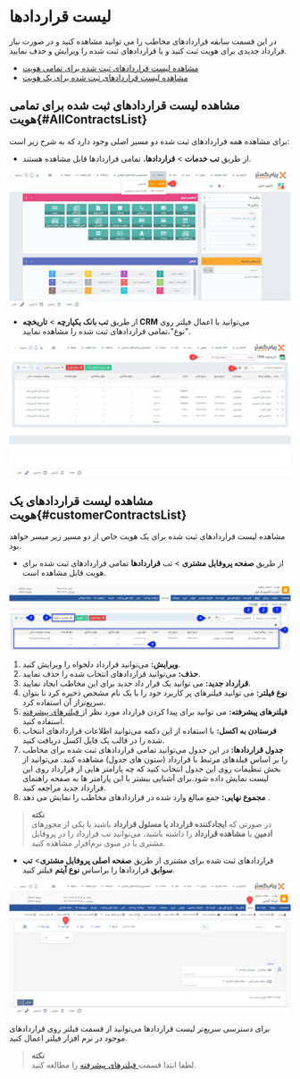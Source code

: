 # لیست قراردادها
در این قسمت سابقه قراردادهای مخاطب را می توانید مشاهده کنید و در صورت نیاز قرارداد جدیدی برای هویت ثبت کنید و یا قراردادهای ثبت شده را ویرایش و حذف  نمایید.
- [مشاهده لیست قراردادهای ثبت شده
 برای تمامی هویت](#AllContractsList)
- [مشاهده لیست قراردادهای ثبت شده برای یک هویت](#CustomerContractsList)<br>

## مشاهده لیست قراردادهای ثبت شده برای تمامی هویت{#AllContractsList}
برای مشاهده همه قراردادهای ثبت شده دو مسیر اصلی وجود دارد که به شرح زیر است:<br>
- از طریق **تب خدمات** > **قراردادها**، تمامی قراردادها قابل مشاهده هستند.

![مسیر اول مشاهده همه قراردادها](./Images/All-contracts-list-method%201.png)

- از طریق **تب بانک یکپارچه** > **تاریخچه CRM** می‌توانید با اعمال فیلتر روی "نوع"،تمامی قراردادهای ثبت شده را مشاهده نمایید.

![مسیر دوم مشاهده همه قراردادها](./Images/All-contracts-list-method2.png)

## مشاهده لیست قراردادهای یک هویت{#customerContractsList}
مشاهده لیست قراردادهای ثبت شده برای یک هویت خاص از دو مسیر زیر میسر خواهد بود.<br>
- از طریق **صفحه پروفایل مشتری** > تب **قراردادها** تمامی قراردادهای ثبت شده برای هویت قابل مشاهده است.

![مسیر اول نمایش لیست قراردادهای یک مشتری](./Images/contracts-list.jpg)

1. **ویرایش:** می‌توانید قرارداد دلخواه را ویرایش کنید.
2. **حذف:** می‌توانید قراردادهای انتخاب شده را حذف نمایید.
3. **قرارداد جدید:** می توانید یک قرار داد جدید برای این مخاطب ایجاد نمایید.
4. **نوع فیلتر:** می توانید  فیلترهای پر کاربرد خود را با یک نام مشخص ذخیره کرد تا بتوان سریع‌تراز آن استفاده کرد.
5. **فیلترهای پیشرفته:** می توانید برای پیدا کردن قرارداد مورد نظر از[ فیلترهای پیشرفته ](https://github.com/1stco/PayamGostarDocs/blob/master/Help/Customer-relationship-management/Advanced-filter/Advanced-filter.md)استفاده کنید.
6. **فرستادن به اکسل:** با استفاده از این دکمه می‌توانید اطلاعات قراردادهای انتخاب شده را در قالب یک فایل اکسل دریافت کنید.
7. **جدول قراردادها:** در این جدول می‌توانید تمامی قراردادهای ثبت شده برای مخاطب را بر اساس فیلدهای مرتبط با قرارداد (ستون های جدول) مشاهده کنید. می‌توانید از بخش تنظیمات روی این جدول انتخاب کنید که چه پارامتر هایی از قرارداد روی این لیست نمایش داده شود.برای آشنایی بیشتر با این پارامتر ها به صفحه راهنمای  قرارداد جدید مراجعه کنید.
8. **مجموع نهایی:** جمع مبالغ وارد شده در قراردادهای مخاطب را نمایش می دهد .

> **نکته** <br>
در صورتی که **ایجادکننده قرارداد یا مسئول قرارداد** باشید یا یکی از مجوزهای  **ادمین** یا **مشاهده قرارداد** را داشته باشید، می‌توانید تب قرارداد را  در پروفایل مشتری یا در منوی نرم‌افزار مشاهده کنید.
- قراردادهای ثبت شده برای مشتری از طریق **صفحه اصلی پروفایل مشتری**> **تب سوابق** قراردادها را براساس **نوع آیتم** فیلتر کنید.

![مسیر دوم نمایش لیست قراردادهای یک مشتری](./Images/customer-contract-list-method2.png)

 برای دسترسی سریع‌تر لیست قراردادها می‌توانید از قسمت فیلتر روی قراردادهای موجود در نرم افزار فیلتر اعمال کنید.<br>

> **نکته**<br>
لطفا ابتدا قسمت[ فیلترهای پیشرفته](https://github.com/1stco/PayamGostarDocs/blob/master/Help/Customer-relationship-management/Advanced-filter/Advanced-filter.md) را مطالعه کنید.

